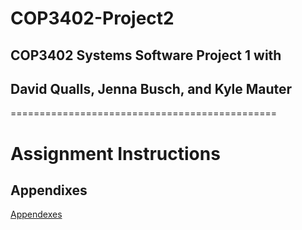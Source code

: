 # COP3402-Project2
## COP3402 Systems Software Project 1 with
## David Qualls, Jenna Busch, and Kyle Mauter

==============================================

# Assignment Instructions

## Appendixes
[Appendexes](HW2InstructionsSpring2022_Almalki.pdf)
